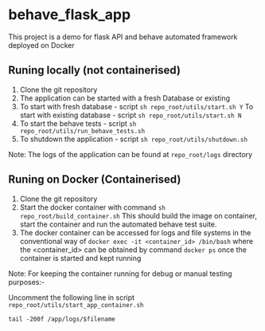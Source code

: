 # behave_flask_app

This project is a demo for flask API and behave automated framework deployed on Docker

## Runing locally (not containerised)
1. Clone the git repository
2. The application can be started with a fresh Database or existing
3. To start with fresh database - script `sh repo_root/utils/start.sh Y`
To start with existing database - script `sh repo_root/utils/start.sh N`
4. To start the behave tests - script `sh repo_root/utils/run_behave_tests.sh`
5. To shutdown the application - script `sh repo_root/utils/shutdown.sh`

Note: The logs of the application can be found at `repo_root/logs` directory

## Runing on Docker (Containerised)
1. Clone the git repository
2. Start the docker container with command `sh repo_root/build_container.sh`
This should build the image on container, start the container and run the automated
behave test suite.
3. The docker container can be accessed for logs and file systems in the
conventional way of `docker exec -it <container_id> /bin/bash` where the <container_id>
can be obtained by command `docker ps` once the container is started and
kept running

Note: For keeping the container running for debug or manual testing purposes:-

Uncomment the following line in script `repo_root/utils/start_app_container.sh`

`tail -200f /app/logs/$filename`
